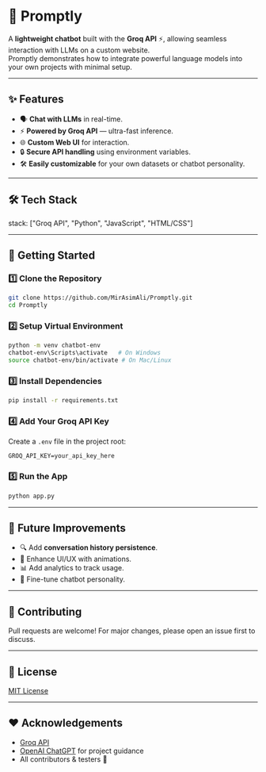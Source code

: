 # 🤖 Promptly  

A **lightweight chatbot** built with the **Groq API** ⚡, allowing seamless interaction with LLMs on a custom website.  
Promptly demonstrates how to integrate powerful language models into your own projects with minimal setup.  

---

## ✨ Features
- 🗣️ **Chat with LLMs** in real-time.  
- ⚡ **Powered by Groq API** — ultra-fast inference.  
- 🌐 **Custom Web UI** for interaction.  
- 🔒 **Secure API handling** using environment variables.  
- 🛠️ **Easily customizable** for your own datasets or chatbot personality.  

---

## 🛠️ Tech Stack
stack: ["Groq API", "Python", "JavaScript", "HTML/CSS"]  

---

## 🚀 Getting Started

### 1️⃣ Clone the Repository
```bash
git clone https://github.com/MirAsimAli/Promptly.git
cd Promptly
```

### 2️⃣ Setup Virtual Environment
```bash
python -m venv chatbot-env
chatbot-env\Scripts\activate   # On Windows
source chatbot-env/bin/activate # On Mac/Linux
```

### 3️⃣ Install Dependencies
```bash
pip install -r requirements.txt
```

### 4️⃣ Add Your Groq API Key
Create a `.env` file in the project root:
```
GROQ_API_KEY=your_api_key_here
```

### 5️⃣ Run the App
```bash
python app.py
```
---

## 🌟 Future Improvements
- 🔍 Add **conversation history persistence**.  
- 🎨 Enhance UI/UX with animations.  
- 📊 Add analytics to track usage.  
- 🧠 Fine-tune chatbot personality.  

---

## 🤝 Contributing
Pull requests are welcome! For major changes, please open an issue first to discuss.  

---

## 📜 License
[MIT License](LICENSE)  

---

## ❤️ Acknowledgements
- [Groq API](https://groq.com)  
- [OpenAI ChatGPT](https://chat.openai.com) for project guidance  
- All contributors & testers 🚀  
